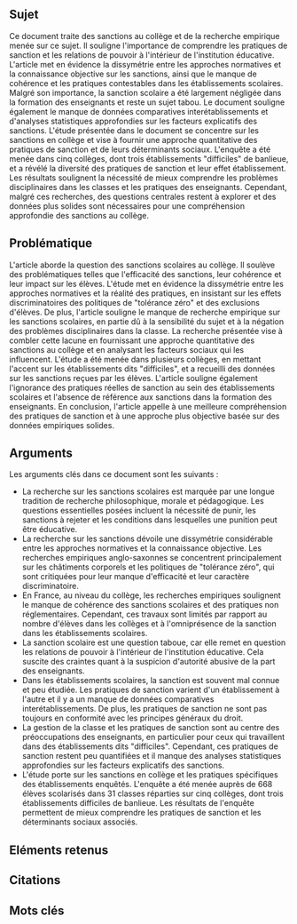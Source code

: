 ## Sujet
Ce document traite des sanctions au collège et de la recherche empirique menée sur ce sujet. Il souligne l'importance de comprendre les pratiques de sanction et les relations de pouvoir à l'intérieur de l'institution éducative. L'article met en évidence la dissymétrie entre les approches normatives et la connaissance objective sur les sanctions, ainsi que le manque de cohérence et les pratiques contestables dans les établissements scolaires. Malgré son importance, la sanction scolaire a été largement négligée dans la formation des enseignants et reste un sujet tabou. Le document souligne également le manque de données comparatives interétablissements et d'analyses statistiques approfondies sur les facteurs explicatifs des sanctions. L'étude présentée dans le document se concentre sur les sanctions en collège et vise à fournir une approche quantitative des pratiques de sanction et de leurs déterminants sociaux. L'enquête a été menée dans cinq collèges, dont trois établissements "difficiles" de banlieue, et a révélé la diversité des pratiques de sanction et leur effet établissement. Les résultats soulignent la nécessité de mieux comprendre les problèmes disciplinaires dans les classes et les pratiques des enseignants. Cependant, malgré ces recherches, des questions centrales restent à explorer et des données plus solides sont nécessaires pour une compréhension approfondie des sanctions au collège.
## Problématique
L'article aborde la question des sanctions scolaires au collège. Il soulève des problématiques telles que l'efficacité des sanctions, leur cohérence et leur impact sur les élèves. L'étude met en évidence la dissymétrie entre les approches normatives et la réalité des pratiques, en insistant sur les effets discriminatoires des politiques de "tolérance zéro" et des exclusions d'élèves. De plus, l'article souligne le manque de recherche empirique sur les sanctions scolaires, en partie dû à la sensibilité du sujet et à la négation des problèmes disciplinaires dans la classe. La recherche présentée vise à combler cette lacune en fournissant une approche quantitative des sanctions au collège et en analysant les facteurs sociaux qui les influencent. L'étude a été menée dans plusieurs collèges, en mettant l'accent sur les établissements dits "difficiles", et a recueilli des données sur les sanctions reçues par les élèves. L'article souligne également l'ignorance des pratiques réelles de sanction au sein des établissements scolaires et l'absence de référence aux sanctions dans la formation des enseignants. En conclusion, l'article appelle à une meilleure compréhension des pratiques de sanction et à une approche plus objective basée sur des données empiriques solides.
## Arguments
Les arguments clés dans ce document sont les suivants : 
- La recherche sur les sanctions scolaires est marquée par une longue tradition de recherche philosophique, morale et pédagogique. Les questions essentielles posées incluent la nécessité de punir, les sanctions à rejeter et les conditions dans lesquelles une punition peut être éducative. 
- La recherche sur les sanctions dévoile une dissymétrie considérable entre les approches normatives et la connaissance objective. Les recherches empiriques anglo-saxonnes se concentrent principalement sur les châtiments corporels et les politiques de "tolérance zéro", qui sont critiquées pour leur manque d'efficacité et leur caractère discriminatoire. 
- En France, au niveau du collège, les recherches empiriques soulignent le manque de cohérence des sanctions scolaires et des pratiques non réglementaires. Cependant, ces travaux sont limités par rapport au nombre d'élèves dans les collèges et à l'omniprésence de la sanction dans les établissements scolaires. 
- La sanction scolaire est une question taboue, car elle remet en question les relations de pouvoir à l'intérieur de l'institution éducative. Cela suscite des craintes quant à la suspicion d'autorité abusive de la part des enseignants. 
- Dans les établissements scolaires, la sanction est souvent mal connue et peu étudiée. Les pratiques de sanction varient d'un établissement à l'autre et il y a un manque de données comparatives interétablissements. De plus, les pratiques de sanction ne sont pas toujours en conformité avec les principes généraux du droit. 
- La gestion de la classe et les pratiques de sanction sont au centre des préoccupations des enseignants, en particulier pour ceux qui travaillent dans des établissements dits "difficiles". Cependant, ces pratiques de sanction restent peu quantifiées et il manque des analyses statistiques approfondies sur les facteurs explicatifs des sanctions. 
- L'étude porte sur les sanctions en collège et les pratiques spécifiques des établissements enquêtés. L'enquête a été menée auprès de 668 élèves scolarisés dans 31 classes réparties sur cinq collèges, dont trois établissements difficiles de banlieue. Les résultats de l'enquête permettent de mieux comprendre les pratiques de sanction et les déterminants sociaux associés.
## Eléments retenus 

## Citations

## Mots clés
